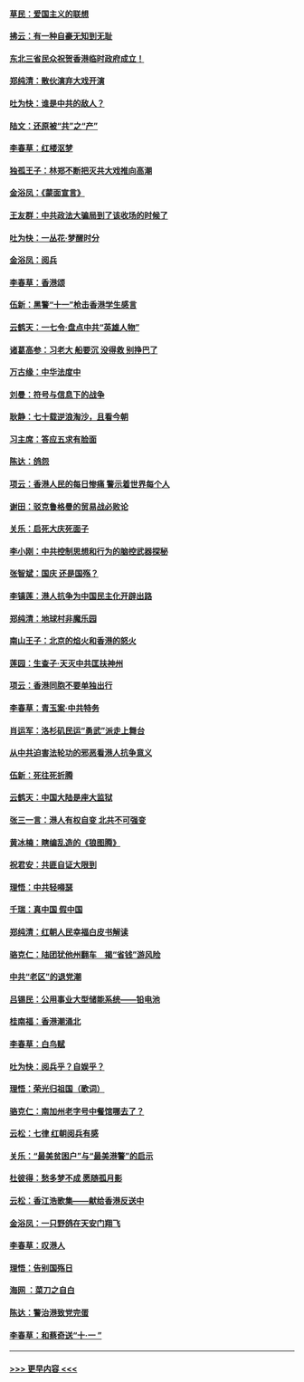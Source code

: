 #### [草民：爱国主义的联想](../pages/nsc993/n11572333.md?t=10070501) 
#### [拂云：有一种自豪无知到无耻](../pages/nsc993/n11572006.md?t=10070501) 
#### [东北三省民众祝贺香港临时政府成立！](../pages/nsc993/n11571215.md?t=10070501) 
#### [郑纯清：散伙演弃大戏开演](../pages/nsc993/n11570826.md?t=10070501) 
#### [吐为快：谁是中共的敌人？](../pages/nsc993/n11570817.md?t=10070501) 
#### [陆文：还原被“共”之“产”](../pages/nsc993/n11570798.md?t=10070501) 
#### [李春草：红楼沤梦](../pages/nsc993/n11569673.md?t=10070501) 
#### [独孤王子：林郑不断把灭共大戏推向高潮](../pages/nsc993/n11569381.md?t=10070501) 
#### [金浴凤：《蒙面宣言》](../pages/nsc993/n11569368.md?t=10070501) 
#### [王友群：中共政法大骗局到了该收场的时候了](../pages/nsc993/n11568940.md?t=10070501) 
#### [吐为快：一丛花‧梦醒时分](../pages/nsc993/n11567491.md?t=10070501) 
#### [金浴凤：阅兵](../pages/nsc993/n11567454.md?t=10070501) 
#### [李春草：香港颂](../pages/nsc993/n11567444.md?t=10070501) 
#### [伍新：黑警“十一”枪击香港学生感言](../pages/nsc993/n11567426.md?t=10070501) 
#### [云鹤天：一七令‧盘点中共“英雄人物”](../pages/nsc993/n11567091.md?t=10070501) 
#### [诸葛高参：习老大 船要沉 没得救 别挣巴了](../pages/nsc993/n11566976.md?t=10070501) 
#### [万古缘：中华法度中](../pages/nsc993/n11566726.md?t=10070501) 
#### [刘曼：符号与信息下的战争](../pages/nsc993/n11564655.md?t=10070501) 
#### [耿静：七十载逆浪淘沙，且看今朝](../pages/nsc993/n11564520.md?t=10070501) 
#### [习主席：答应五求有脸面](../pages/nsc993/n11563953.md?t=10070501) 
#### [陈达：鸽怨](../pages/nsc993/n11561879.md?t=10070501) 
#### [项云：香港人民的每日惨痛  警示着世界每个人](../pages/nsc993/n11559273.md?t=10070501) 
#### [谢田：驳克鲁格曼的贸易战必败论](../pages/nsc993/n11555840.md?t=10070501) 
#### [关乐：启死大庆死面子](../pages/nsc993/n11556823.md?t=10070501) 
#### [李小刚：中共控制思想和行为的脑控武器探秘](../pages/nsc993/n11556776.md?t=10070501) 
#### [张智斌：国庆  还是国殇？](../pages/nsc993/n11556617.md?t=10070501) 
#### [李镇莲：港人抗争为中国民主化开辟出路](../pages/nsc993/n11556570.md?t=10070501) 
#### [郑纯清：地球村非魔乐园](../pages/nsc993/n11555415.md?t=10070501) 
#### [南山王子：北京的焰火和香港的怒火](../pages/nsc993/n11555318.md?t=10070501) 
#### [莲园：生查子·天灭中共匡扶神州](../pages/nsc993/n11555302.md?t=10070501) 
#### [项云：香港同胞不要单独出行](../pages/nsc993/n11555276.md?t=10070501) 
#### [李春草：青玉案‧中共特务](../pages/nsc993/n11552356.md?t=10070501) 
#### [肖运军：洛杉矶民运“勇武”派走上舞台](../pages/nsc993/n11551595.md?t=10070501) 
#### [从中共迫害法轮功的邪恶看港人抗争意义](../pages/nsc993/n11540858.md?t=10070501) 
#### [伍新：死往死折腾](../pages/nsc993/n11550174.md?t=10070501) 
#### [云鹤天：中国大陆是座大监狱](../pages/nsc993/n11550155.md?t=10070501) 
#### [张三一言：港人有权自变 北共不可强变](../pages/nsc993/n11550132.md?t=10070501) 
#### [黄冰楠：瞎编乱造的《狼图腾》](../pages/nsc993/n11550082.md?t=10070501) 
#### [祝君安：共匪自证大限到](../pages/nsc993/n11550041.md?t=10070501) 
#### [理悟：中共轻嘚瑟](../pages/nsc993/n11547978.md?t=10070501) 
#### [千瑞：真中国 假中国](../pages/nsc993/n11547865.md?t=10070501) 
#### [郑纯清：红朝人民幸福白皮书解读](../pages/nsc993/n11547499.md?t=10070501) 
#### [骆克仁：陆团犹他州翻车　揭“省钱”游风险](../pages/nsc993/n11546977.md?t=10070501) 
#### [中共“老区”的退党潮](../pages/nsc993/n11545995.md?t=10070501) 
#### [吕锡民：公用事业大型储能系统——铅电池](../pages/nsc993/n11545701.md?t=10070501) 
#### [桂南福：香港潮涌北](../pages/nsc993/n11545682.md?t=10070501) 
#### [李春草：白鸟赋](../pages/nsc993/n11545663.md?t=10070501) 
#### [吐为快：阅兵乎？自娱乎？](../pages/nsc993/n11545625.md?t=10070501) 
#### [理悟：荣光归祖国（歌词）](../pages/nsc993/n11545616.md?t=10070501) 
#### [骆克仁：南加州老字号中餐馆哪去了？](../pages/nsc993/n11545120.md?t=10070501) 
#### [云松：七律 红朝阅兵有感](../pages/nsc993/n11542394.md?t=10070501) 
#### [关乐：“最美贫困户”与“最美港警”的启示](../pages/nsc993/n11542252.md?t=10070501) 
#### [杜彼得：愁多梦不成 愿随孤月影](../pages/nsc993/n11540296.md?t=10070501) 
#### [云松：香江浩歌集——献给香港反送中](../pages/nsc993/n11540149.md?t=10070501) 
#### [金浴凤：一只野鸽在天安门翔飞](../pages/nsc993/n11540280.md?t=10070501) 
#### [李春草：叹港人](../pages/nsc993/n11540119.md?t=10070501) 
#### [理悟：告别国殇日](../pages/nsc993/n11539610.md?t=10070501) 
#### [海网 ：菜刀之自白](../pages/nsc993/n11539597.md?t=10070501) 
#### [陈达：警治港致党完蛋](../pages/nsc993/n11538127.md?t=10070501) 
#### [李春草：和蔡奇送“十·一 ”](../pages/nsc993/n11537810.md?t=10070501) 

----
#### [ >>> 更早内容 <<< ](../indexes/nsc993-earlier.md)
